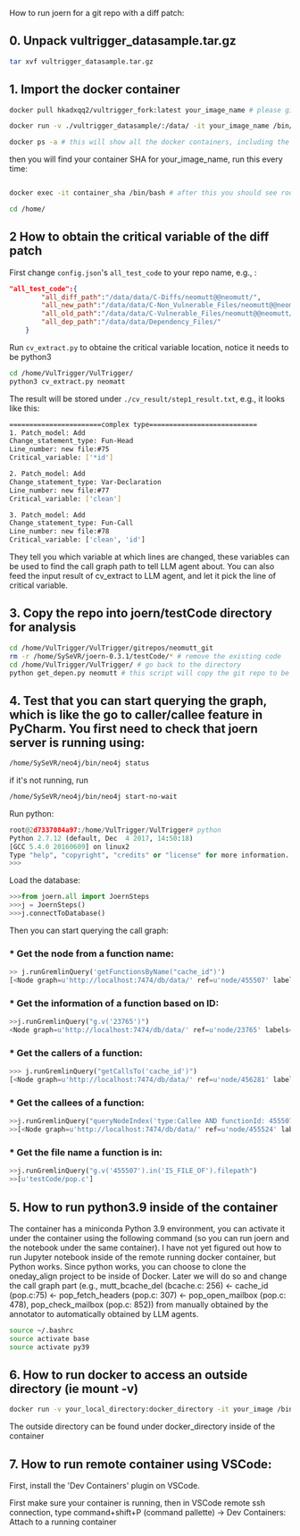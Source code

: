 How to run joern for a git repo with a diff patch:

## 0. Unpack vultrigger_datasample.tar.gz

```bash
tar xvf vultrigger_datasample.tar.gz
```

## 1. Import the docker container

```bash
docker pull hkadxqq2/vultrigger_fork:latest your_image_name # please give it a name different from vultrigger:v1.0

docker run -v ./vultrigger_datasample/:/data/ -it your_image_name /bin/bash # this will create a docker image where vultrigger_datasample is mounted under /data/

docker ps -a # this will show all the docker containers, including the ID of the container you just built

```

then you will find your container SHA for your_image_name, run this every time:

```bash

docker exec -it container_sha /bin/bash # after this you should see root@SHA/

cd /home/
```

## 2 How to obtain the critical variable of the diff patch

First change `config.json`'s `all_test_code` to your repo name, e.g., :

```json
"all_test_code":{
        "all_diff_path":"/data/data/C-Diffs/neomutt@@neomutt/",
        "all_new_path":"/data/data/C-Non_Vulnerable_Files/neomutt@@neomutt/",
        "all_old_path":"/data/data/C-Vulnerable_Files/neomutt@@neomutt/",
        "all_dep_path":"/data/data/Dependency_Files/"
    }
```

Run `cv_extract.py` to obtaine the critical variable location, notice it needs to be python3

```bash
cd /home/VulTrigger/VulTrigger/
python3 cv_extract.py neomatt
```
The result will be stored under `./cv_result/step1_result.txt`, e.g., it looks like this:

```bash
=======================complex type===========================
1. Patch_model: Add
Change_statement_type: Fun-Head
Line_number: new file:#75
Critical_variable: ['*id']

2. Patch_model: Add
Change_statement_type: Var-Declaration
Line_number: new file:#77
Critical_variable: ['clean']

3. Patch_model: Add
Change_statement_type: Fun-Call
Line_number: new file:#78
Critical_variable: ['clean', 'id']
```

They tell you which variable at which lines are changed, these variables can be used to find the call graph path to tell LLM agent about. You can also feed the input result of cv_extract to LLM agent, and let it pick the line of critical variable. 

## 3. Copy the repo into joern/testCode directory for analysis

```bash
cd /home/VulTrigger/VulTrigger/gitrepos/neomutt_git
rm -r /home/SySeVR/joern-0.3.1/testCode/* # remove the existing code
cd /home/VulTrigger/VulTrigger/ # go back to the directory
python get_depen.py neomutt # this script will copy the git repo to be under joern, and start the neo4j server, so you can start querying the joern graph using py2neo
```

## 4. Test that you can start querying the graph, which is like the go to caller/callee feature in PyCharm. You first need to check that joern server is running using:

```bash
/home/SySeVR/neo4j/bin/neo4j status
```

if it's not running, run

```bash
/home/SySeVR/neo4j/bin/neo4j start-no-wait
```

Run python:

```Python
root@2d7337084a97:/home/VulTrigger/VulTrigger# python
Python 2.7.12 (default, Dec  4 2017, 14:50:18) 
[GCC 5.4.0 20160609] on linux2
Type "help", "copyright", "credits" or "license" for more information.
>>> 
```

Load the database:

```Python
>>>from joern.all import JoernSteps
>>>j = JoernSteps()
>>>j.connectToDatabase()
```

Then you can start querying the call graph:

### * Get the node from a function name:

```Python
>> j.runGremlinQuery('getFunctionsByName("cache_id")')
[<Node graph=u'http://localhost:7474/db/data/' ref=u'node/455507' labels=set([]) properties={u'type': u'Function', u'name': u'cache_id', u'location': u'75:0:1945:2132'}>]
```

### * Get the information of a function based on ID:

```Python
>>j.runGremlinQuery("g.v('23765')")
<Node graph=u'http://localhost:7474/db/data/' ref=u'node/23765' labels=set([]) properties={u'type': u'Function', u'name': u'add_folder', u'location': u'59:0:1739:4282'}>
```

### * Get the callers of a function:

```Python
>>> j.runGremlinQuery("getCallsTo('cache_id')")
[<Node graph=u'http://localhost:7474/db/data/' ref=u'node/456281' labels=set([]) properties={u'childNum': u'0', u'code': u'cache_id ( id )', u'type': u'CallExpression', u'functionId': 456263}>, <Node graph=u'http://localhost:7474/db/data/' ref=u'node/456738' labels=set([]) properties={u'childNum': u'0', u'code': u'cache_id ( ctx -> hdrs [ i ] -> data )', u'type': u'CallExpression', u'functionId': 456557}>, <Node graph=u'http://localhost:7474/db/data/' ref=u'node/458302' labels=set([]) properties={u'childNum': u'0', u'code': u'cache_id ( h -> data )', u'type': u'CallExpression', u'functionId': 458023}>, <Node graph=u'http://localhost:7474/db/data/' ref=u'node/458497' labels=set([]) properties={u'childNum': u'0', u'code': u'cache_id ( h -> data )', u'type': u'CallExpression', u'functionId': 458023}>, <Node graph=u'http://localhost:7474/db/data/' ref=u'node/458687' labels=set([]) properties={u'childNum': u'0', u'code': u'cache_id ( h -> data )', u'type': u'CallExpression', u'functionId': 458023}>, <Node graph=u'http://localhost:7474/db/data/' ref=u'node/459058' labels=set([]) properties={u'childNum': u'0', u'code': u'cache_id ( ctx -> hdrs [ i ] -> data )', u'type': u'CallExpression', u'functionId': 458870}>]
```

### * Get the callees of a function:

```Python
>>j.runGremlinQuery("queryNodeIndex('type:Callee AND functionId: 455507')")
>>[<Node graph=u'http://localhost:7474/db/data/' ref=u'node/455524' labels=set([]) properties={u'childNum': u'0', u'code': u'mutt_file_sanitize_filename', u'type': u'Callee', u'functionId': 455507}>, <Node graph=u'http://localhost:7474/db/data/' ref=u'node/455537' labels=set([]) properties={u'childNum': u'0', u'code': u'mutt_str_strfcpy', u'type': u'Callee', u'functionId': 455507}>]
```

### * Get the file name a function is in:

```Python
>>j.runGremlinQuery("g.v('455507').in('IS_FILE_OF').filepath")
>>[u'testCode/pop.c']
```

## 5. How to run python3.9 inside of the container

The container has a miniconda Python 3.9 environment, you can activate it under the container using the following command (so you can run joern and the notebook under the same container). I have not yet figured out how to run Jupyter notebook inside of the remote running docker container, but Python works. Since python works, you can choose to clone the oneday_align project to be inside of Docker. Later we will do so and change the call graph part (e.g., mutt_bcache_del (bcache.c: 256) <- cache_id (pop.c:75) <- pop_fetch_headers (pop.c: 307) <- pop_open_mailbox (pop.c: 478), pop_check_mailbox (pop.c: 852)) from manually obtained by the annotator to automatically obtained by LLM agents. 

```bash
source ~/.bashrc
source activate base
source activate py39
```
## 6. How to run docker to access an outside directory (ie mount -v)

```bash
docker run -v your_local_directory:docker_directory -it your_image /bin/bash
```
The outside directory can be found under docker_directory inside of the container

## 7. How to run remote container using VSCode:

First, install the 'Dev Containers' plugin on VSCode. 

First make sure your container is running, then in VSCode remote ssh connection, type command+shift+P (command pallette) -> Dev Containers: Attach to a running container
